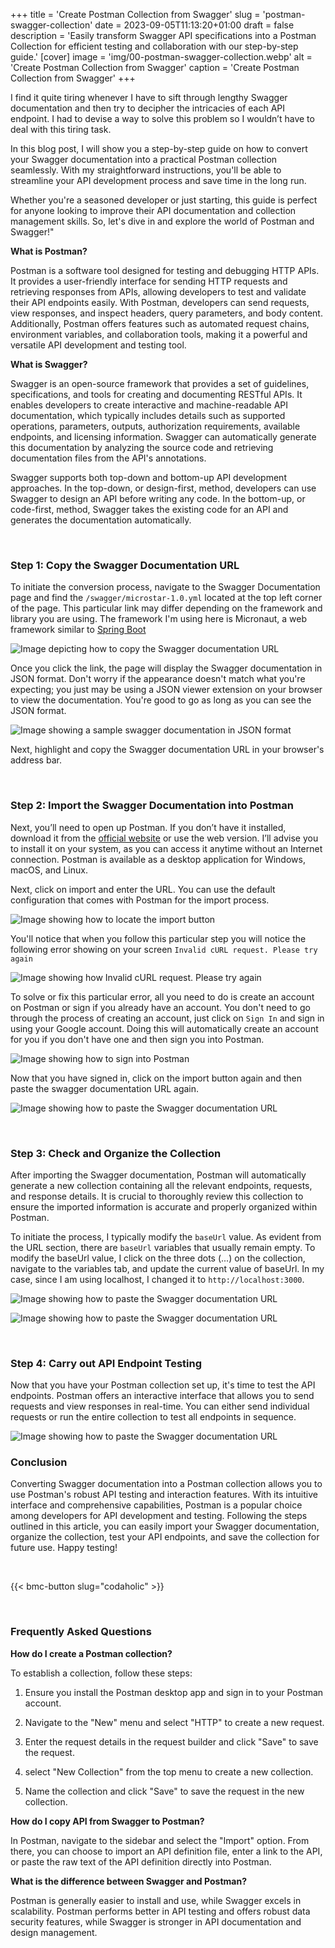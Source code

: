 +++
title = 'Create Postman Collection from Swagger'
slug = 'postman-swagger-collection'
date = 2023-09-05T11:13:20+01:00
draft = false
description = 'Easily transform Swagger API specifications into a Postman Collection for efficient testing and collaboration with our step-by-step guide.'
[cover]
image = 'img/00-postman-swagger-collection.webp'
alt = 'Create Postman Collection from Swagger'
caption = 'Create Postman Collection from Swagger'
+++

I find it quite tiring whenever I have to sift through lengthy Swagger documentation and then try to decipher the intricacies of each API endpoint. I had to devise a way to solve this problem so I wouldn’t have to deal with this tiring task.

In this blog post, I will show you a step-by-step guide on how to convert your Swagger documentation into a practical Postman collection seamlessly. With my straightforward instructions, you'll be able to streamline your API development process and save time in the long run.

Whether you're a seasoned developer or just starting, this guide is perfect for anyone looking to improve their API documentation and collection management skills. So, let's dive in and explore the world of Postman and Swagger!"

**What is Postman?**

Postman is a software tool designed for testing and debugging HTTP APIs. It provides a user-friendly interface for sending HTTP requests and retrieving responses from APIs, allowing developers to test and validate their API endpoints easily. With Postman, developers can send requests, view responses, and inspect headers, query parameters, and body content. Additionally, Postman offers features such as automated request chains, environment variables, and collaboration tools, making it a powerful and versatile API development and testing tool.

**What is Swagger?**

Swagger is an open-source framework that provides a set of guidelines, specifications, and tools for creating and documenting RESTful APIs. It enables developers to create interactive and machine-readable API documentation, which typically includes details such as supported operations, parameters, outputs, authorization requirements, available endpoints, and licensing information. Swagger can automatically generate this documentation by analyzing the source code and retrieving documentation files from the API's annotations.

Swagger supports both top-down and bottom-up API development approaches. In the top-down, or design-first, method, developers can use Swagger to design an API before writing any code. In the bottom-up, or code-first, method, Swagger takes the existing code for an API and generates the documentation automatically.

<br/>

### **Step 1: Copy the Swagger Documentation URL**

To initiate the conversion process, navigate to the Swagger Documentation page and find the `/swagger/microstar-1.0.yml` located at the top left corner of the page. This particular link may differ depending on the framework and library you are using. The framework I'm using here is Micronaut, a web framework similar to [Spring Boot](/spring-boot-guide)

![Image depicting how to copy the Swagger documentation URL](/img/01-postman-swagger-collection.webp)

Once you click the link, the page will display the Swagger documentation in JSON format. Don't worry if the appearance doesn't match what you're expecting; you just may be using a JSON viewer extension on your browser to view the documentation. You're good to go as long as you can see the JSON format.

![Image showing a sample swagger documentation in JSON format](/img/02-postman-swagger-collection.webp)

Next, highlight and copy the Swagger documentation URL in your browser's address bar.

<br/>

### **Step 2: Import the Swagger Documentation into Postman**

Next, you’ll need to open up Postman. If you don’t have it installed, download it from the [official website](https://www.postman.com/downloads/) or use the web version. I’ll advise you to install it on your system, as you can access it anytime without an Internet connection. Postman is available as a desktop application for Windows, macOS, and Linux.

Next, click on import and enter the URL. You can use the default configuration that comes with Postman for the import process.

![Image showing how to locate the import button](/img/03-postman-swagger-collection.webp)

You'll notice that when you follow this particular step you will notice the following error showing on your screen `Invalid cURL request. Please try again`

![Image showing how Invalid cURL request. Please try again](/img/04-postman-swagger-collection.webp)

To solve or fix this particular error, all you need to do is create an account on Postman or sign if you already have an account. You don't need to go through the process of creating an account, just click on `Sign In` and sign in using your Google account. Doing this will automatically create an account for you if you don't have one and then sign you into Postman.

![Image showing how to sign into Postman](/img/05-postman-swagger-collection.webp)

Now that you have signed in, click on the import button again and then paste the swagger documentation URL again.

![Image showing how to paste the Swagger documentation URL](/img/06-postman-swagger-collection.webp)

<br/>

### **Step 3: Check and Organize the Collection**

After importing the Swagger documentation, Postman will automatically generate a new collection containing all the relevant endpoints, requests, and response details. It is crucial to thoroughly review this collection to ensure the imported information is accurate and properly organized within Postman.

To initiate the process, I typically modify the `baseUrl` value. As evident from the URL section, there are `baseUrl` variables that usually remain empty. To modify the baseUrl value, I click on the three dots (...) on the collection, navigate to the variables tab, and update the current value of baseUrl. In my case, since I am using localhost, I changed it to `http://localhost:3000`.

![Image showing how to paste the Swagger documentation URL](/img/07-postman-swagger-collection.webp)

![Image showing how to paste the Swagger documentation URL](/img/08-postman-swagger-collection.webp)

<br/>

### **Step 4: Carry out API Endpoint Testing**

Now that you have your Postman collection set up, it's time to test the API endpoints. Postman offers an interactive interface that allows you to send requests and view responses in real-time. You can either send individual requests or run the entire collection to test all endpoints in sequence.

![Image showing how to paste the Swagger documentation URL](/img/09-postman-swagger-collection.webp)

### **Conclusion**

Converting Swagger documentation into a Postman collection allows you to use Postman's robust API testing and interaction features. With its intuitive interface and comprehensive capabilities, Postman is a popular choice among developers for API development and testing. Following the steps outlined in this article, you can easily import your Swagger documentation, organize the collection, test your API endpoints, and save the collection for future use. Happy testing!

<br/>

{{< bmc-button slug="codaholic" >}}

<br/>

### Frequently Asked Questions

**How do I create a Postman collection?**

To establish a collection, follow these steps:

1. Ensure you install the Postman desktop app and sign in to your Postman account.

2. Navigate to the "New" menu and select "HTTP" to create a new request.

3. Enter the request details in the request builder and click "Save" to save the request.

4. select "New Collection" from the top menu to create a new collection.

5. Name the collection and click "Save" to save the request in the new collection.

**How do I copy API from Swagger to Postman?**

In Postman, navigate to the sidebar and select the "Import" option. From there, you can choose to import an API definition file, enter a link to the API, or paste the raw text of the API definition directly into Postman.

**What is the difference between Swagger and Postman?**

Postman is generally easier to install and use, while Swagger excels in scalability. Postman performs better in API testing and offers robust data security features, while Swagger is stronger in API documentation and design management.
